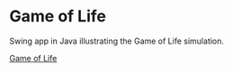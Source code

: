 # Game of Life
Swing app in Java illustrating the Game of Life simulation.

[Game of Life](https://en.wikipedia.org/wiki/Conway%27s_Game_of_Life)
